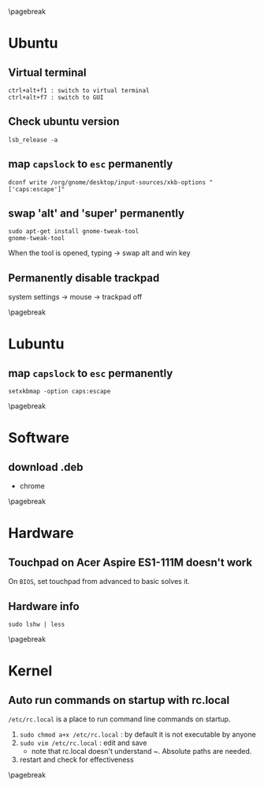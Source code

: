 <!-- LinuxOS -->
\pagebreak

Ubuntu <!-- {{{1 -->
======
Virtual terminal <!-- {{{2 -->
----------------
    ctrl+alt+f1 : switch to virtual terminal
    ctrl+alt+f7 : switch to GUI

Check ubuntu version <!-- {{{2 -->
--------------------
    lsb_release -a

map `capslock` to `esc` permanently <!-- {{{2 -->
-----------------------------------
    dconf write /org/gnome/desktop/input-sources/xkb-options "['caps:escape']"

swap 'alt' and 'super' permanently <!-- {{{2 -->
--------------------------------
    sudo apt-get install gnome-tweak-tool
    gnome-tweak-tool

When the tool is opened, typing -> swap alt and win key

Permanently disable trackpad <!-- {{{2 -->
----------------------------
system settings -> mouse -> trackpad off

\pagebreak

Lubuntu <!-- {{{1 -->
=======
map `capslock` to `esc` permanently <!-- {{{2 -->
-----------------------------------
    setxkbmap -option caps:escape

\pagebreak

Software <!-- {{{1 -->
========
download .deb <!-- {{{2 -->
-------------
- chrome

\pagebreak

Hardware <!-- {{{1 -->
========
Touchpad on Acer Aspire ES1-111M doesn't work <!-- {{{2 -->
---------------------------------------------
On `BIOS`, set touchpad from advanced to basic solves it.

Hardware info <!-- {{{2 -->
-------------
    sudo lshw | less

\pagebreak

Kernel <!-- {{{1 -->
======
Auto run commands on startup with rc.local <!-- {{{2 -->
------------------------------------------
`/etc/rc.local` is a place to run command line commands on startup.

1. `sudo chmod a+x /etc/rc.local` : by default it is not executable by anyone
2. `sudo vim /etc/rc.local` : edit and save
    - note that rc.local doesn't understand ~. Absolute paths are needed.
3. restart and check for effectiveness

\pagebreak

